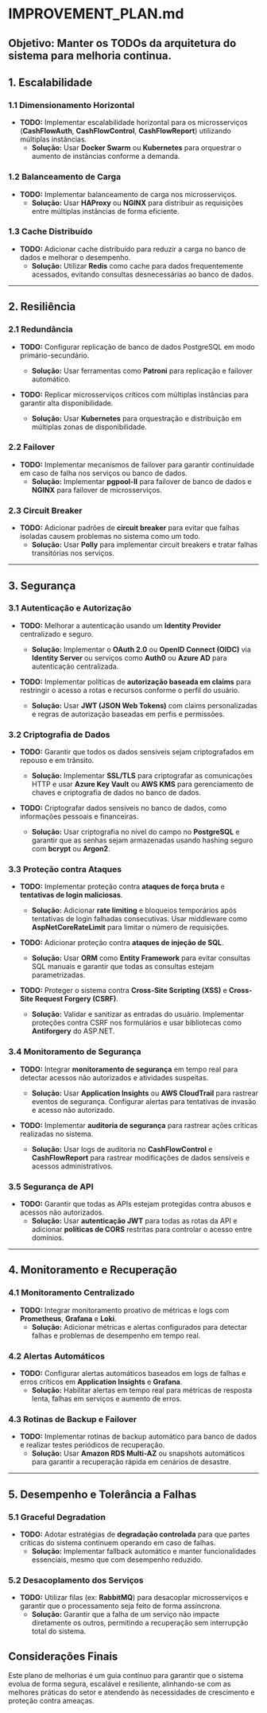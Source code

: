 # IMPROVEMENT_PLAN.md

## Objetivo: Manter os TODOs da arquitetura do sistema para melhoria continua.


## 1. **Escalabilidade**

### 1.1 **Dimensionamento Horizontal**
- **TODO:** Implementar escalabilidade horizontal para os microsserviços (**CashFlowAuth**, **CashFlowControl**, **CashFlowReport**) utilizando múltiplas instâncias.
  - **Solução:** Usar **Docker Swarm** ou **Kubernetes** para orquestrar o aumento de instâncias conforme a demanda.

### 1.2 **Balanceamento de Carga**
- **TODO:** Implementar balanceamento de carga nos microsserviços.
  - **Solução:** Usar **HAProxy** ou **NGINX** para distribuir as requisições entre múltiplas instâncias de forma eficiente.

### 1.3 **Cache Distribuído**
- **TODO:** Adicionar cache distribuído para reduzir a carga no banco de dados e melhorar o desempenho.
  - **Solução:** Utilizar **Redis** como cache para dados frequentemente acessados, evitando consultas desnecessárias ao banco de dados.

---

## 2. **Resiliência**

### 2.1 **Redundância**
- **TODO:** Configurar replicação de banco de dados PostgreSQL em modo primário-secundário.
  - **Solução:** Usar ferramentas como **Patroni** para replicação e failover automático.

- **TODO:** Replicar microsserviços críticos com múltiplas instâncias para garantir alta disponibilidade.
  - **Solução:** Usar **Kubernetes** para orquestração e distribuição em múltiplas zonas de disponibilidade.

### 2.2 **Failover**
- **TODO:** Implementar mecanismos de failover para garantir continuidade em caso de falha nos serviços ou banco de dados.
  - **Solução:** Implementar **pgpool-II** para failover de banco de dados e **NGINX** para failover de microsserviços.

### 2.3 **Circuit Breaker**
- **TODO:** Adicionar padrões de **circuit breaker** para evitar que falhas isoladas causem problemas no sistema como um todo.
  - **Solução:** Usar **Polly** para implementar circuit breakers e tratar falhas transitórias nos serviços.

---

## 3. **Segurança**

### 3.1 **Autenticação e Autorização**

- **TODO:** Melhorar a autenticação usando um **Identity Provider** centralizado e seguro.
  - **Solução:** Implementar o **OAuth 2.0** ou **OpenID Connect (OIDC)** via **Identity Server** ou serviços como **Auth0** ou **Azure AD** para autenticação centralizada.
  
- **TODO:** Implementar políticas de **autorização baseada em claims** para restringir o acesso a rotas e recursos conforme o perfil do usuário.
  - **Solução:** Usar **JWT (JSON Web Tokens)** com claims personalizadas e regras de autorização baseadas em perfis e permissões.

### 3.2 **Criptografia de Dados**

- **TODO:** Garantir que todos os dados sensíveis sejam criptografados em repouso e em trânsito.
  - **Solução:** Implementar **SSL/TLS** para criptografar as comunicações HTTP e usar **Azure Key Vault** ou **AWS KMS** para gerenciamento de chaves e criptografia de dados no banco de dados.

- **TODO:** Criptografar dados sensíveis no banco de dados, como informações pessoais e financeiras.
  - **Solução:** Usar criptografia no nível do campo no **PostgreSQL** e garantir que as senhas sejam armazenadas usando hashing seguro com **bcrypt** ou **Argon2**.

### 3.3 **Proteção contra Ataques**

- **TODO:** Implementar proteção contra **ataques de força bruta** e **tentativas de login maliciosas**.
  - **Solução:** Adicionar **rate limiting** e bloqueios temporários após tentativas de login falhadas consecutivas. Usar middleware como **AspNetCoreRateLimit** para limitar o número de requisições.

- **TODO:** Adicionar proteção contra **ataques de injeção de SQL**.
  - **Solução:** Usar **ORM** como **Entity Framework** para evitar consultas SQL manuais e garantir que todas as consultas estejam parametrizadas.

- **TODO:** Proteger o sistema contra **Cross-Site Scripting (XSS)** e **Cross-Site Request Forgery (CSRF)**.
  - **Solução:** Validar e sanitizar as entradas do usuário. Implementar proteções contra CSRF nos formulários e usar bibliotecas como **Antiforgery** do ASP.NET.

### 3.4 **Monitoramento de Segurança**

- **TODO:** Integrar **monitoramento de segurança** em tempo real para detectar acessos não autorizados e atividades suspeitas.
  - **Solução:** Usar **Application Insights** ou **AWS CloudTrail** para rastrear eventos de segurança. Configurar alertas para tentativas de invasão e acesso não autorizado.

- **TODO:** Implementar **auditoria de segurança** para rastrear ações críticas realizadas no sistema.
  - **Solução:** Usar logs de auditoria no **CashFlowControl** e **CashFlowReport** para rastrear modificações de dados sensíveis e acessos administrativos.

### 3.5 **Segurança de API**

- **TODO:** Garantir que todas as APIs estejam protegidas contra abusos e acessos não autorizados.
  - **Solução:** Usar **autenticação JWT** para todas as rotas da API e adicionar **políticas de CORS** restritas para controlar o acesso entre domínios.

---

## 4. **Monitoramento e Recuperação**

### 4.1 **Monitoramento Centralizado**
- **TODO:** Integrar monitoramento proativo de métricas e logs com **Prometheus**, **Grafana** e **Loki**.
  - **Solução:** Adicionar métricas e alertas configurados para detectar falhas e problemas de desempenho em tempo real.

### 4.2 **Alertas Automáticos**
- **TODO:** Configurar alertas automáticos baseados em logs de falhas e erros críticos em **Application Insights** e **Grafana**.
  - **Solução:** Habilitar alertas em tempo real para métricas de resposta lenta, falhas em serviços e aumento de erros.

### 4.3 **Rotinas de Backup e Failover**
- **TODO:** Implementar rotinas de backup automático para banco de dados e realizar testes periódicos de recuperação.
  - **Solução:** Usar **Amazon RDS Multi-AZ** ou snapshots automáticos para garantir a recuperação rápida em cenários de desastre.

---

## 5. **Desempenho e Tolerância a Falhas**

### 5.1 **Graceful Degradation**
- **TODO:** Adotar estratégias de **degradação controlada** para que partes críticas do sistema continuem operando em caso de falhas.
  - **Solução:** Implementar fallback automático e manter funcionalidades essenciais, mesmo que com desempenho reduzido.

### 5.2 **Desacoplamento dos Serviços**
- **TODO:** Utilizar filas (ex: **RabbitMQ**) para desacoplar microsserviços e garantir que o processamento seja feito de forma assíncrona.
  - **Solução:** Garantir que a falha de um serviço não impacte diretamente os outros, permitindo a recuperação sem interrupção total do sistema.

## Considerações Finais

Este plano de melhorias é um guia contínuo para garantir que o sistema evolua de forma segura, escalável e resiliente, alinhando-se com as melhores práticas do setor e atendendo às necessidades de crescimento e proteção contra ameaças.
